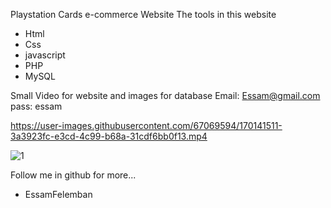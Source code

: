 Playstation Cards e-commerce Website 
The tools in this website 
- Html
- Css
- javascript
- PHP
- MySQL

Small Video for website and images for database 
Email: Essam@gmail.com
pass: essam

https://user-images.githubusercontent.com/67069594/170141511-3a3923fc-e3cd-4c99-b68a-31cdf6bb0f13.mp4

![1](https://user-images.githubusercontent.com/67069594/170141533-d6b60e22-7d7d-410e-a664-12ab83e509da.JPG)

Follow me in github for more...

- EssamFelemban
